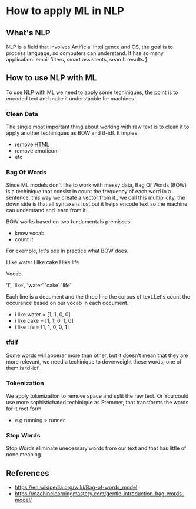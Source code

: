 # How to apply ML in NLP

## What's NLP
NLP is a field that involves Artificial Inteligence and CS, the goal is to process language, so computers can understand. It has so many application: email filters, smart assistents, search results [1](https://www.tableau.com/learn/articles/natural-language-processing-examples)

## How to use NLP with ML
To use NLP with ML we need to apply some techiniques, the point is to encoded text and make it understanble for machines.


### Clean Data
The single most important thing about working with raw text is to clean it to apply another techiniques as BOW and tf-idf. It imples:

- remove HTML
- remove emoticon
- etc

### Bag Of Words
Since ML models don't like to work with messy data, Bag Of Words (BOW)  is a techinique that consist in count the frequency of each word in a sentence, this way we create a vector from it., we call this multiplicity, the down side is that all syntaxe is lost but it helps encode text so the machine can understand and learn from it.

BOW works based on two fundamentals premisses

- know vocab
- count it

For exemple, let's see in practice what BOW does.

I like water
I like cake
I like life

Vocab.

'I', 
'like',
'water' 
'cake'
'life'

Each line is a document and the three line the corpus of text.Let's count the occurance based on our vocab in each document.

- i like water  = [1, 1, 0, 0]
- i like cake = [1, 1, 0, 1, 0]
- i like life  = [1, 1, 0, 0, 1]

### tfdif
Some words will apperar more than other, but it doesn't mean that they are more relevant, we need a techinique to downweight these words, one of them is td-idf.

### Tokenization
We apply tokenization to remove space and split the raw text. Or You could use more sophistichated techinique as Stemmer, that transforms the words for it root form.
- e.g running > runner.

### Stop Words
Stop Words eliminate unecessary words from our text and that has little of none meaning.

## References
- https://en.wikipedia.org/wiki/Bag-of-words_model
- https://machinelearningmastery.com/gentle-introduction-bag-words-model/
